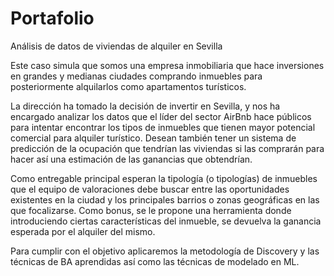 # Portafolio
Análisis de datos de viviendas de alquiler en Sevilla

Este caso simula que somos una empresa inmobiliaria que hace inversiones en grandes y medianas ciudades comprando inmuebles para posteriormente alquilarlos como apartamentos turísticos.

La dirección ha tomado la decisión de invertir en Sevilla, y nos ha encargado analizar los datos que el líder del sector AirBnb hace públicos para intentar encontrar los tipos de inmuebles que tienen mayor potencial comercial para alquiler turístico. Desean también tener un sistema de predicción de la ocupación que tendrían las viviendas si las comprarán para hacer así una estimación de las ganancias que obtendrían.

Como entregable principal esperan la tipología (o tipologías) de inmuebles que el equipo de valoraciones debe buscar entre las oportunidades existentes en la ciudad y los principales barrios o zonas geográficas en las que focalizarse. Como bonus, se le propone una herramienta donde introduciendo ciertas características del inmueble, se devuelva la ganancia esperada por el alquiler del mismo.

Para cumplir con el objetivo aplicaremos la metodología de Discovery y las técnicas de BA aprendidas así como las técnicas de modelado en ML.
